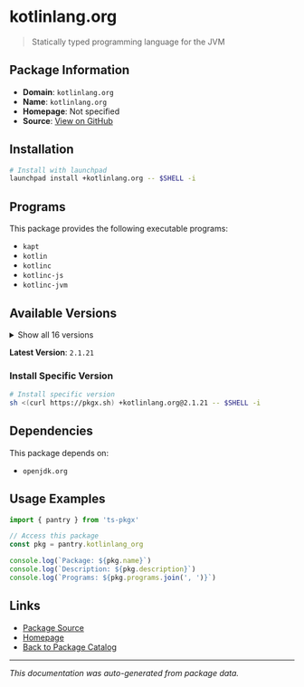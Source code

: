 # kotlinlang.org

> Statically typed programming language for the JVM

## Package Information

- **Domain**: `kotlinlang.org`
- **Name**: `kotlinlang.org`
- **Homepage**: Not specified
- **Source**: [View on GitHub](https://github.com/pkgxdev/pantry/tree/main/projects/kotlinlang.org/package.yml)

## Installation

```bash
# Install with launchpad
launchpad install +kotlinlang.org -- $SHELL -i
```

## Programs

This package provides the following executable programs:

- `kapt`
- `kotlin`
- `kotlinc`
- `kotlinc-js`
- `kotlinc-jvm`

## Available Versions

<details>
<summary>Show all 16 versions</summary>

- `2.1.21`, `2.1.20`, `2.1.10`, `2.1.0`, `2.0.21`
- `2.0.20`, `2.0.10`, `2.0.0`, `1.9.25`, `1.9.24`
- `1.9.23`, `1.9.22`, `1.9.21`, `1.9.20`, `1.9.10`
- `1.9.0`

</details>

**Latest Version**: `2.1.21`

### Install Specific Version

```bash
# Install specific version
sh <(curl https://pkgx.sh) +kotlinlang.org@2.1.21 -- $SHELL -i
```

## Dependencies

This package depends on:

- `openjdk.org`

## Usage Examples

```typescript
import { pantry } from 'ts-pkgx'

// Access this package
const pkg = pantry.kotlinlang_org

console.log(`Package: ${pkg.name}`)
console.log(`Description: ${pkg.description}`)
console.log(`Programs: ${pkg.programs.join(', ')}`)
```

## Links

- [Package Source](https://github.com/pkgxdev/pantry/tree/main/projects/kotlinlang.org/package.yml)
- [Homepage](#)
- [Back to Package Catalog](../package-catalog.md)

---

*This documentation was auto-generated from package data.*
